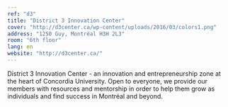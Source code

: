 ```yaml
---
ref: "d3"
title: "District 3 Innovation Center"
cover: "http://d3center.ca/wp-content/uploads/2016/03/colors1.png"
address: "1250 Guy, Montréal H3H 2L3"
room: "6th floor"
lang: en
website: "http://d3center.ca/"
---
```

District 3 Innovation Center - an innovation and entrepreneurship zone at the heart of Concordia University. Open to everyone, we provide our members with resources and mentorship in order to help them grow as individuals and find success in Montréal and beyond.
